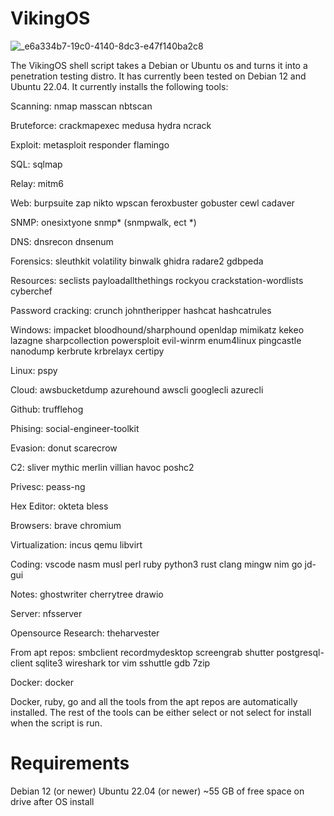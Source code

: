 # VikingOS
![_e6a334b7-19c0-4140-8dc3-e47f140ba2c8](https://github.com/v1k1ngspl01ts/VikingOS/assets/160347797/f1ecd534-b998-4f8e-9b2c-f09da8f0ca96)

The VikingOS shell script takes a Debian or Ubuntu os and turns it into a penetration testing distro. It has currently been tested on Debian 12 and Ubuntu 22.04. It currently installs the following tools:

Scanning:
    nmap
    masscan
    nbtscan
    
Bruteforce:
    crackmapexec
    medusa
    hydra
    ncrack

Exploit:
    metasploit
    responder
    flamingo

SQL:
    sqlmap

Relay:
    mitm6
    
Web:
    burpsuite
    zap
    nikto
    wpscan
    feroxbuster
    gobuster
    cewl
    cadaver

SNMP:
    onesixtyone
    snmp* (snmpwalk, ect *)

DNS:
    dnsrecon
    dnsenum

Forensics:
    sleuthkit
    volatility
    binwalk
    ghidra
    radare2
    gdbpeda

Resources:
    seclists
    payloadallthethings
    rockyou
    crackstation-wordlists
    cyberchef
    
Password cracking:
    crunch
    johntheripper
    hashcat
    hashcatrules

Windows:
    impacket
    bloodhound/sharphound
    openldap
    mimikatz
    kekeo
    lazagne
    sharpcollection
    powersploit
    evil-winrm
    enum4linux
    pingcastle
    nanodump
    kerbrute
    krbrelayx
    certipy
    
Linux:
    pspy

Cloud:
    awsbucketdump
    azurehound
    awscli
    googlecli
    azurecli

Github:
    trufflehog

Phising:
    social-engineer-toolkit

Evasion:
    donut
    scarecrow

C2:
    sliver
    mythic
    merlin
    villian
    havoc
    poshc2

Privesc:
    peass-ng
    
Hex Editor:
    okteta
    bless

Browsers:
    brave
    chromium

Virtualization:
    incus
    qemu
    libvirt

Coding:
    vscode
    nasm
    musl
    perl
    ruby
    python3
    rust
    clang
    mingw
    nim
    go
    jd-gui

Notes:
    ghostwriter
    cherrytree
    drawio
    
Server:
    nfsserver

Opensource Research:
    theharvester

From apt repos:
    smbclient
    recordmydesktop
    screengrab
    shutter
    postgresql-client
    sqlite3
    wireshark
    tor
    vim
    sshuttle gdb
    7zip

Docker:
    docker


Docker, ruby, go and all the tools from the apt repos are automatically installed. The rest of the tools can be either select or not select for install when the script is run. 

# Requirements
Debian 12 (or newer) 
Ubuntu 22.04 (or newer)
~55 GB of free space on drive after OS install
